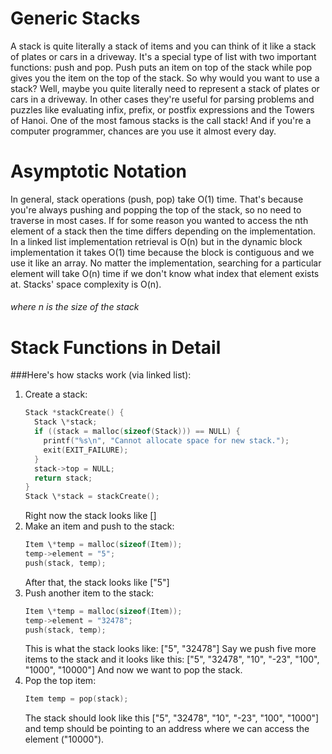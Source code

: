 # Generic Stacks
A stack is quite literally a stack of items and you can think of it like a stack of
plates or cars in a driveway. It's a special type of list with two important
functions: push and pop. Push puts an item on top of the stack while pop gives you
the item on the top of the stack.
So why would you want to use a stack? Well, maybe you quite literally need to
represent a stack of plates or cars in a driveway. In other cases
they're useful for parsing problems and puzzles like evaluating infix, prefix,
or postfix expressions and the Towers of Hanoi. One of the most famous stacks is
the call stack! And if you're a computer programmer, chances are you use it
almost every day.
# Asymptotic Notation
In general, stack operations (push, pop) take O(1) time.
That's because you're always pushing and popping the top of the stack, so
no need to traverse in most cases.
If for some reason you wanted to access the nth element of a stack then
the time differs depending on the implementation. In a linked list
implementation retrieval is O(n) but in the dynamic block implementation
it takes O(1) time because the block is contiguous and we use it like an
array.
No matter the implementation, searching for a particular element will take
O(n) time if we don't know what index that element exists at.
Stacks' space complexity is O(n).
###### *where n is the size of the stack*
# Stack Functions in Detail
###Here's how stacks work (via linked list):
1. Create a stack:
    ```c
    Stack *stackCreate() {
      Stack \*stack;
      if ((stack = malloc(sizeof(Stack))) == NULL) {
        printf("%s\n", "Cannot allocate space for new stack.");
        exit(EXIT_FAILURE);
      }
      stack->top = NULL;
      return stack;
    }
    Stack \*stack = stackCreate();
    ```
    Right now the stack looks like
    []
2. Make an item and push to the stack:
    ```c
    Item \*temp = malloc(sizeof(Item));
    temp->element = "5";
    push(stack, temp);
    ```
    After that, the stack looks like
    ["5"]
3. Push another item to the stack:
    ```c
    Item \*temp = malloc(sizeof(Item));
    temp->element = "32478";
    push(stack, temp);
    ```
    This is what the stack looks like:
    ["5", "32478"]
    Say we push five more items to the stack and it looks like this:
    ["5", "32478", "10", "-23", "100", "1000", "10000"]
    And now we want to pop the stack.
4. Pop the top item:
    ```c
    Item temp = pop(stack);
    ```
    The stack should look like this
    ["5", "32478", "10", "-23", "100", "1000"]
    and temp should be pointing to an address where we can access the
    element ("10000").

